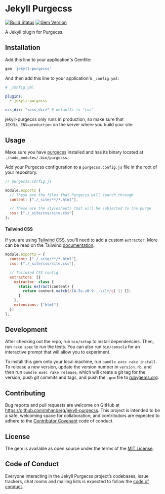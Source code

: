 # Jekyll Purgecss

[![Build Status](https://travis-ci.com/mhanberg/jekyll-purgecss.svg?branch=master)](https://travis-ci.com/mhanberg/jekyll-purgecss)
[![Gem Version](https://badge.fury.io/rb/jekyll-purgecss.svg)](https://badge.fury.io/rb/jekyll-purgecss)

A Jekyll plugin for Purgecss.

## Installation

Add this line to your application's Gemfile:

```ruby
gem 'jekyll-purgecss'
```

And then add this line to your application's `_config.yml`:

```yml
# _config.yml

plugins:
  - jekyll-purgecss

css_dir: "<css_dir>" # defaults to "css"
```

jekyll-purgecss only runs in production, so make sure that `JEKYLL_ENV=production` on the server where you build your site.

## Usage

Make sure you have [purgecss](https://www.purgecss.com/#cli) installed and has its binary located at `./node_modules/.bin/purgecss`.

Add your Purgecss configuration to a `purgecss.config.js` file in the root of your repository.

```javascript
// purgecss.config.js

module.exports {
  // These are the files that Purgecss will search through
  content: ["./_site/**/*.html"],

  // These are the stylesheets that will be subjected to the purge
  css: ["./_site/css/site.css"] 
};
```

#### Tailwind CSS

If you are using [Tailwind CSS](https://tailwindcss.com), you'll need to add a custom `extractor`. More can be read on the Tailwind [documentation](https://tailwindcss.com/docs/controlling-file-size#removing-unused-css-with-purgecss).

```javascript
module.exports = {
  content: ["./_site/**/*.html"],
  css: ["./_site/css/site.css"],

  // Tailwind CSS config
  extractors: [{
    extractor: class {
      static extract(content) {
        return content.match(/[A-Za-z0-9-_:\/]+/g) || [];
      }
    },
    extensions: ["html"]
  }]
};

```
## Development

After checking out the repo, run `bin/setup` to install dependencies. Then, run `rake spec` to run the tests. You can also run `bin/console` for an interactive prompt that will allow you to experiment.

To install this gem onto your local machine, run `bundle exec rake install`. To release a new version, update the version number in `version.rb`, and then run `bundle exec rake release`, which will create a git tag for the version, push git commits and tags, and push the `.gem` file to [rubygems.org](https://rubygems.org).

## Contributing

Bug reports and pull requests are welcome on GitHub at https://github.com/mhanberg/jekyll-purgecss. This project is intended to be a safe, welcoming space for collaboration, and contributors are expected to adhere to the [Contributor Covenant](http://contributor-covenant.org) code of conduct.

## License

The gem is available as open source under the terms of the [MIT License](https://opensource.org/licenses/MIT).

## Code of Conduct

Everyone interacting in the Jekyll Purgecss project’s codebases, issue trackers, chat rooms and mailing lists is expected to follow the [code of conduct](https://github.com/mhanberg/jekyll-purgecss/blob/master/CODE_OF_CONDUCT.md).
